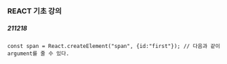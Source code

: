 ### REACT 기초 강의

##### 211218
```
const span = React.createElement("span", {id:"first"}); // 다음과 같이 argument를 줄 수 있다.
```